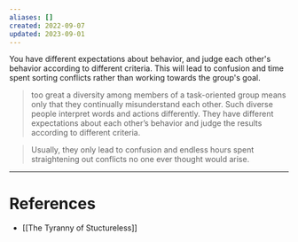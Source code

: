 ```yaml
---
aliases: []
created: 2022-09-07
updated: 2023-09-01
---
```

You have different expectations about behavior, and judge each other's behavior according to different criteria. This will lead to confusion and time spent sorting conflicts rather than working towards the group's goal.

> too great a diversity among members of a task-oriented group means only that they continually misunderstand each other. Such diverse people interpret words and actions differently. They have different expectations about each other’s behavior and judge the results according to different criteria.

> Usually, they only lead to confusion and endless hours spent straightening out conflicts no one ever thought would arise.

---
# References
* [[The Tyranny of Stuctureless]]